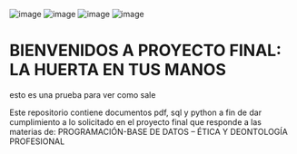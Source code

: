 ![image](https://github.com/gerbena03/proyectoProgram/assets/166568631/4f0f2e7d-2eae-4ad8-8691-8cf73adc2e13)
![image](https://github.com/gerbena03/proyectoProgram/assets/166568631/2c398177-eecd-416e-8746-1dc9a915e625)
        ![image](https://github.com/gerbena03/proyectoProgram/assets/166568631/0e73146c-6bb1-4616-b705-0fcccaf83106)
![image](https://github.com/gerbena03/proyectoProgram/assets/166568631/e1b60653-6f79-4544-9d62-53e76ede6964)

# BIENVENIDOS A PROYECTO FINAL: LA HUERTA EN TUS MANOS

esto es una prueba para ver como sale

<p style="color: blue; font-family: 'Courier New', Courier, monospace;">

  Este repositorio contiene documentos pdf, sql y python a fin de dar cumplimiento a lo solicitado en el proyecto final que responde a las materias de: 
  PROGRAMACIÓN-BASE DE DATOS – ÉTICA Y DEONTOLOGÍA PROFESIONAL
</p>
